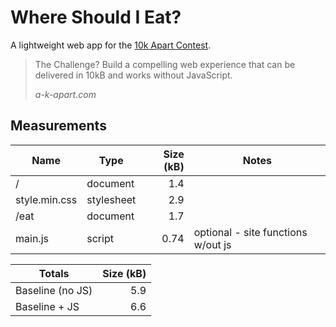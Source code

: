 # Where Should I Eat?

A lightweight web app for the [10k Apart Contest](https://a-k-apart.com/).

> The Challenge? Build a compelling web experience that can be delivered in 10kB and works without JavaScript.
>
> _a-k-apart.com_


## Measurements

| Name                | Type      | Size (kB) | Notes
|---------------------|-----------|----------:|------
| /                   | document  | 1.4       |
| style.min.css       | stylesheet| 2.9       |
| /eat                | document  | 1.7       |
| main.js             | script    | 0.74      | optional - site functions w/out js


| Totals                 | Size (kB) |
|------------------------|----------:|
| Baseline (no JS)       | 5.9       |
| Baseline + JS          | 6.6       |
